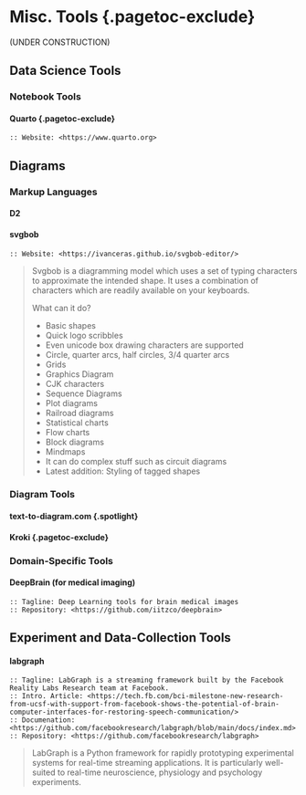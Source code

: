 # Misc. Tools {.pagetoc-exclude}

(UNDER CONSTRUCTION)

## Data Science Tools

### Notebook Tools

#### Quarto {.pagetoc-exclude}
```info
:: Website: <https://www.quarto.org>
```

<!--TODO: Images-->

## Diagrams

### Markup Languages

#### D2

<!--TODO: Images-->

#### svgbob
```info
:: Website: <https://ivanceras.github.io/svgbob-editor/>
```

<!--TODO: Images-->

> Svgbob is a diagramming model which uses a set of typing characters to approximate the intended shape. It uses a combination of characters which are readily available on your keyboards.
>
> What can it do?
> - Basic shapes
> - Quick logo scribbles
> - Even unicode box drawing characters are supported
> - Circle, quarter arcs, half circles, 3/4 quarter arcs
> - Grids
> - Graphics Diagram
> - CJK characters
> - Sequence Diagrams
> - Plot diagrams
> - Railroad diagrams
> - Statistical charts
> - Flow charts
> - Block diagrams
> - Mindmaps
> - It can do complex stuff such as circuit diagrams
> - Latest addition: Styling of tagged shapes


### Diagram Tools

#### text-to-diagram.com {.spotlight}

<!--TODO: Images-->

#### Kroki {.pagetoc-exclude}

<!--TODO: Images-->

### Domain-Specific Tools

#### DeepBrain (for medical imaging)

```info
:: Tagline: Deep Learning tools for brain medical images
:: Repository: <https://github.com/iitzco/deepbrain>
```



## Experiment and Data-Collection Tools

#### labgraph

```info
:: Tagline: LabGraph is a streaming framework built by the Facebook Reality Labs Research team at Facebook.
:: Intro. Article: <https://tech.fb.com/bci-milestone-new-research-from-ucsf-with-support-from-facebook-shows-the-potential-of-brain-computer-interfaces-for-restoring-speech-communication/>
:: Documenation: <https://github.com/facebookresearch/labgraph/blob/main/docs/index.md>
:: Repository: <https://github.com/facebookresearch/labgraph>
```

> LabGraph is a Python framework for rapidly prototyping experimental systems for real-time streaming applications. It is particularly well-suited to real-time neuroscience, physiology and psychology experiments.


